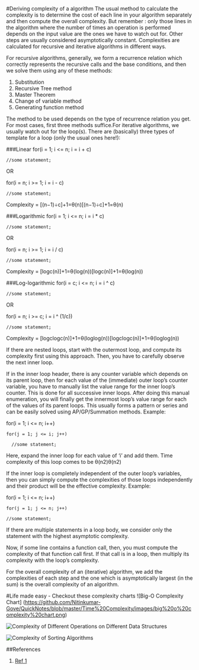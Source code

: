 #Deriving complexity of a algorithm
The usual method to calculate the complexity is to determine the cost of each line in your algorithm separately and then compute the overall complexity.
But remember : only those lines in the algorithm where the number of times an operation is performed depends on the input value are the ones we have to watch out for. Other steps are usually considered asymptotically constant.
Complexities are calculated for recursive and iterative algorithms in different ways.

For recursive algorithms, generally, we form a recurrence relation which correctly represents the recursive calls and the base conditions, and then we solve them using any of these methods:

1. Substitution
2. Recursive Tree method
3. Master Theorem
4. Change of variable method
5. Generating function method

The method to be used depends on the type of recurrence relation you get. For most cases, first three methods suffice.For iterative algorithms, we usually watch out for the loop(s). 
There are (basically) three types of template for a loop (only the usual ones here!):

###Linear
for(i = 1; i <= n; i = i + c)
    
    //some statement;
OR

for(i = n; i >= 1; i = i - c)
    
    //some statement;

Complexity = [(n−1)÷c]+1=θ(n)[(n−1)÷c]+1=θ(n)

###Logarithmic
for(i = 1; i <= n; i = i * c)
    
    //some statement;
   
OR

for(i = n; i >= 1; i = i / c)
    
    //some statement;

Complexity = [logc(n)]+1=θ(log(n))[logc⁡(n)]+1=θ(log⁡(n))

###Log-logarithmic
for(i = c; i <= n; i = i ^ c)
    
    //some statement;
OR

for(i = n; i >= c; i = i ^ (1/c))
    
    //some statement;

Complexity = [logclogc(n)]+1=θ(loglog(n))[logc⁡logc⁡(n)]+1=θ(log⁡log⁡(n))

If there are nested loops, start with the outermost loop, and compute its complexity first using this approach. Then, you have to carefully observe the next inner loop.

If in the inner loop header, there is any counter variable which depends on its parent loop, then for each value of the (immediate) outer loop’s counter variable, you have to manually list the value range for the inner loop’s counter. This is done for all successive inner loops. After doing this manual enumeration, you will finally get the innermost loop’s value range for each of the values of its parent loops. This usually forms a pattern or series and can be easily solved using AP/GP/Summation methods.
Example:

for(i = 1; i <= n; i++)
  
    for(j = 1; j <= i; j++)
      
      //some statement;

Here, expand the inner loop for each value of ‘i’ and add them. Time complexity of this loop comes to be θ(n2)θ(n2)

If the inner loop is completely independent of the outer loop’s variables, then you can simply compute the complexities of those loops independently and their product will be the effective complexity.
Example:

for(i = 1; i <= n; i++)
  
    for(j = 1; j <= n; j++)
    
    //some statement;

If there are multiple statements in a loop body, we consider only the statement with the highest asymptotic complexity.

Now, if some line contains a function call, then, you must compute the complexity of that function call first. If that call is in a loop, then multiply its complexity with the loop’s complexity.

For the overall complexity of an (iterative) algorithm, we add the complexities of each step and the one which is asymptotically largest (in the sum) is the overall complexity of an algorithm.

#Life made easy - Checkout these complexity charts 
![Big-O Complexity Chart] (https://github.com/Nitinkumar-Gove/QuickNotes/blob/master/Time%20Complexity/images/big%20o%20complexity%20chart.png)

![Complexity of Different Operations on Different Data Structures](https://github.com/Nitinkumar-Gove/QuickNotes/blob/master/Time%20Complexity/images/data%20structure%20operations%20and%20time%20complexity.PNG)

![Complexity of Sorting Algorithms](https://github.com/Nitinkumar-Gove/QuickNotes/blob/master/Time%20Complexity/images/array%20sorting%20operationis.png)

##References
1. [Ref 1](https://www.quora.com/What-are-some-easy-ways-to-understand-and-calculate-the-time-complexity-of-algorithms)
